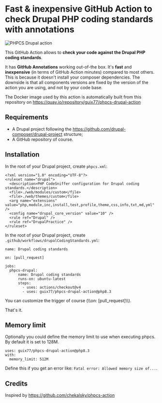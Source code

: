 # Fast & inexpensive GitHub Action to check Drupal PHP coding standards with annotations

![PHPCS Drupal action](./resources/images/phpcs-drupal-action.png)

This GitHub Action allows to **check your code against the Drupal PHP coding standards**.

It has **GitHub Annotations** working out-of-the box. It's **fast** and **inexpensive** (in terms of GitHub Action minutes) compared to most others. This is because it doesn't install your composer dependencies. The downside is that all components versions are fixed by the version of the action you are using, and not by your code base.

The Docker image used by this action is automatically built from this repository on https://quay.io/repository/guix77/phpcs-drupal-action

## Requirements

+ A Drupal project following the https://github.com/drupal-composer/drupal-project structure;
+ A GitHub repository of course.

## Installation

In the root of your Drupal project, create ````phpcs.xml````:

````
<?xml version="1.0" encoding="UTF-8"?>
<ruleset name="drupal">
  <description>PHP CodeSniffer configuration for Drupal coding standards.</description>
  <file>./web/modules/custom</file>
  <file>./web/themes/custom</file>
  <arg name="extensions" value="php,module,inc,install,test,profile,theme,css,info,txt,md,yml" />
  <config name="drupal_core_version" value="10" />
  <rule ref="Drupal" />
  <rule ref="DrupalPractice" />
</ruleset>
````

In the root of your Drupal project, create ````.github/workflows/drupalCodingStandards.yml````:

````
name: Drupal coding standards

on: [pull_request]

jobs:
  phpcs-drupal:
      name: Drupal coding standards
      runs-on: ubuntu-latest
      steps:
        - uses: actions/checkout@v4
        - uses: guix77/phpcs-drupal-action@php8.3
````

You can customize the trigger of course (\\\\on: [pull_request]\\\\).

That's it.

## Memory limit

Optionally you could define the memory limit to use when executing phpcs. By default it is set to 128M.

````
uses: guix77/phpcs-drupal-action@php8.3
with:
  memory_limit: 512M
````

Define this if you get an error like: `Fatal error: Allowed memory size of...`.

## Credits

Inspired by https://github.com/chekalsky/phpcs-action
